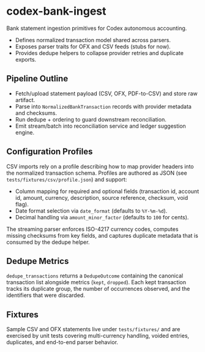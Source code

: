 # codex-bank-ingest

Bank statement ingestion primitives for Codex autonomous accounting.

- Defines normalized transaction model shared across parsers.
- Exposes parser traits for OFX and CSV feeds (stubs for now).
- Provides dedupe helpers to collapse provider retries and duplicate exports.

## Pipeline Outline
- Fetch/upload statement payload (CSV, OFX, PDF-to-CSV) and store raw artifact.
- Parse into `NormalizedBankTransaction` records with provider metadata and checksums.
- Run dedupe + ordering to guard downstream reconciliation.
- Emit stream/batch into reconciliation service and ledger suggestion engine.

## Configuration Profiles

CSV imports rely on a profile describing how to map provider headers into the normalized transaction schema. Profiles are authored as JSON (see `tests/fixtures/csv/profile.json`) and support:

- Column mapping for required and optional fields (transaction id, account id, amount, currency, description, source reference, checksum, void flag).
- Date format selection via `date_format` (defaults to `%Y-%m-%d`).
- Decimal handling via `amount_minor_factor` (defaults to `100` for cents).

The streaming parser enforces ISO-4217 currency codes, computes missing checksums from key fields, and captures duplicate metadata that is consumed by the dedupe helper.

## Dedupe Metrics

`dedupe_transactions` returns a `DedupeOutcome` containing the canonical transaction list alongside metrics (`kept`, `dropped`). Each kept transaction tracks its duplicate group, the number of occurrences observed, and the identifiers that were discarded.

## Fixtures

Sample CSV and OFX statements live under `tests/fixtures/` and are exercised by unit tests covering multi-currency handling, voided entries, duplicates, and end-to-end parser behavior.
